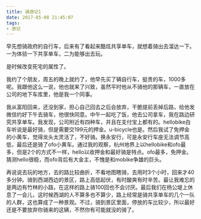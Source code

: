 ```yaml
---
title: 骑游记1
date: 2017-05-08 21:45:07
tags:
- 游记
---
```


早先想骑政府的自行车，后来有了看起来酷炫共享单车，就想着骑出去溜达一下。一为体验一下共享单车，二为能够出去玩。

是时候改变死宅的属性了。

我约了个朋友，周五的晚上就约了，他早先买了辆自行车，挺贵的车，1000多呢。我跟他这么一说，他也就来了兴致，虽然平时他从不骑他的那辆车，一直放在公司的地下车库里，他是我一个同事。

我从富阳回来，还没到家，担心自己回去之后会放弃，干脆提前丢掉后路，给他发微信约好下午去骑车，他很快同意。中午一起吃了饭，他去公司拿车，我在路边研究共享单车。我发现，公司附近有四种车，并且在支付宝上都有的。hellobike白车听说是最好骑，但是需要交199元的押金。u-bicycle也是。然后我试了免押金的小黄车，觉得龙头太灵活了，不好骑。换永安行，可是永安行车座无法调节高低，最后还是骑了ofo小黄车。通过我的观察，杭州地界上以hellobike和ofo最多，但是2个的方式不一样，hello以收押金和最好骑是特点。ofo最多，免押金。猜测hello很稳，而ofo背后有大金主，不愧是和mobike争雄的巨头。

再说说去玩的地方，去的路比较曲折，不看地图瞎骑，去用时3个小时，回来才40多分钟。骑到西湖西边的景区，路上高低起伏，有时酸爽有时辛苦。最让我难忘的是两边有竹林的小路，在这样的路上骑100回也不会讨厌。最后我们在杨公堤上休息了一会儿，这时候西湖的人不算多也不算少，路上经常是骑共享单车的几个一队的人群，这也算成了一种景观。不过，骑到景区里面，停放的车比较少，所以最好还是不要放弃你骑来的这辆，不然你有可能就没的骑了。
